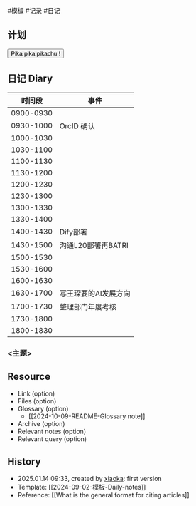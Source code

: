  #模板  #记录 #日记
## 计划
<button class="sparkles">Pika pika pikachu !</button>

## 日记 Diary

| 时间段       | 事件            |
| --------- | ------------- |
| 0900-0930 |               |
| 0930-1000 | OrcID 确认      |
| 1000-1030 |               |
| 1030-1100 |               |
| 1100-1130 |               |
| 1130-1200 |               |
| 1200-1230 |               |
| 1230-1300 |               |
| 1300-1330 |               |
| 1330-1400 |               |
| 1400-1430 | Dify部署        |
| 1430-1500 | 沟通L20部署再BATRI |
| 1500-1530 |               |
| 1530-1600 |               |
| 1600-1630 |               |
| 1630-1700 | 写王琛要的AI发展方向   |
| 1700-1730 | 整理部门年度考核      |
| 1730-1800 |               |
| 1800-1830 |               |


### <主题>

## Resource

- Link (option)
- Files (option)
- Glossary (option)
    - [[2024-10-09-README-Glossary note]]
- Archive (option)
- Relevant notes (option)
- Relevant query (option)

## History

-  2025.01.14 09:33, created by [xiaoka](https://www.xiaokaup.com/): first version
- Template: [[2024-09-02-模板-Daily-notes]]
- Reference: [[What is the general format for citing articles]]
